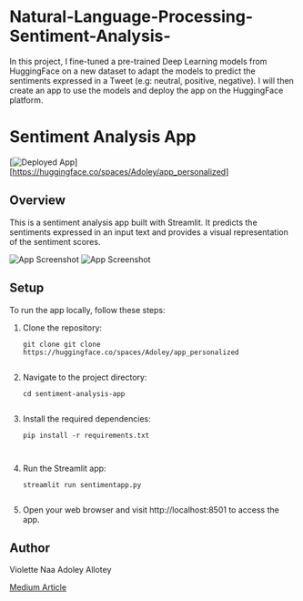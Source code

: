 # Natural-Language-Processing-Sentiment-Analysis-


 In this project, I fine-tuned a pre-trained Deep Learning models from HuggingFace on a new dataset to adapt the models to predict the sentiments expressed in a Tweet (e.g: neutral, positive, negative). I will then create an app to use the models and deploy the app on the HuggingFace platform.
 
 # Sentiment Analysis App

[![Deployed App](https://img.shields.io/badge/Deployed%20App-Live-green)][https://huggingface.co/spaces/Adoley/app_personalized]

## Overview

This is a sentiment analysis app built with Streamlit. It predicts the sentiments expressed in an input text and provides a visual representation of the sentiment scores.

![App Screenshot](./deployed_app.png)
![App Screenshot](./Screenshots/app2.png)


## Setup

To run the app locally, follow these steps:

1. Clone the repository:

   ```shell
   git clone git clone https://huggingface.co/spaces/Adoley/app_personalized
   
   
2. Navigate to the project directory:

   ```shell
   cd sentiment-analysis-app
     
   
3. Install the required dependencies:

   ```shell
   pip install -r requirements.txt
  
  
4. Run the Streamlit app:

   ```shell
   streamlit run sentimentapp.py
  
5. Open your web browser and visit http://localhost:8501 to access the app.


## Author
Violette Naa Adoley Allotey 


[Medium Article](https://medium.com/@violetteallotey/tweetzometer-decoding-the-emotional-twitterverse-1c4bec4edcf2)
